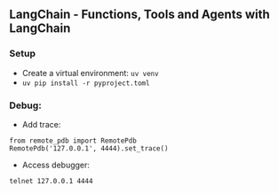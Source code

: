 ## LangChain - Functions, Tools and Agents with LangChain

### Setup
- Create a virtual environment: `uv venv`
- `uv pip install -r pyproject.toml`

### Debug:
- Add trace:
```
from remote_pdb import RemotePdb
RemotePdb('127.0.0.1', 4444).set_trace()
```
- Access debugger:
```
telnet 127.0.0.1 4444
```